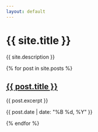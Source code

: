 ```yaml
---
layout: default
---
```


<div id="home-content">
  <h1>{{ site.title }}</h1>
  <p>{{ site.description }}</p>
  
  <div id="posts-list">
    {% for post in site.posts %}
      <article class="post-preview">
        <h2><a href="{{ post.url }}">{{ post.title }}</a></h2>
        <p class="post-excerpt">{{ post.excerpt }}</p>
        <p class="post-date">{{ post.date | date: "%B %d, %Y" }}</p>
      </article>
    {% endfor %}
  </div>
</div>
